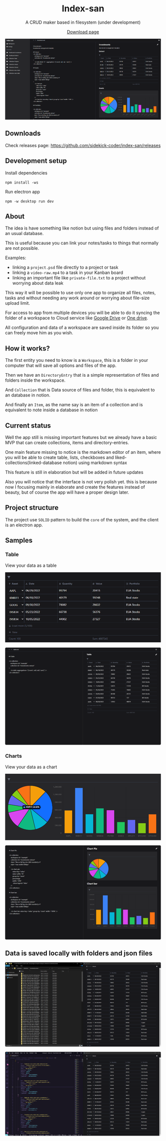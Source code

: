 <div align="center">

# Index-san

A CRUD maker based in filesystem (under development)

[Download page](https://github.com/sidekick-coder/index-san/releases)

</div>

![](./screenshots/cover.png)

## Downloads

Check releases page: https://github.com/sidekick-coder/index-san/releases


## Development setup

Install dependencies

```
npm install -ws 
```

Run electron app

```
npm -w desktop run dev
```



## About

The idea is have something like notion but using files and folders instead of an usual database.

This is useful because you can link your notes/tasks to things that normally are not possible.

Examples:

- linking a `project.psd` file directly to a project or task
- linking a `video-raw.mp4` to a task in your Kanban board
- linking an important file like `private-file.txt` to a project without worrying about data leak

This way it will be possible to use only one app to organize all files, notes, tasks and without needing any work around or worrying about file-size upload limit.

For access to app from multiple devices you will be able to do it syncing the folder of a workspace to Cloud service like [Google Drive](https://www.google.com/intl/pt-BR/drive/) or [One drive](https://www.microsoft.com/pt-br/microsoft-365/onedrive/online-cloud-storage).

All configuration and data of a workspace are saved inside its folder so you can freely move him as you wish.


## How it works?

The first entity you need to know is a `Workspace`, this is a folder in your computer that will save all options and files of the app.

Then we have an `DirectoryEntry` that is a simple representation of files and folders inside the workspace.

And `Collection` that is Data source of files and folder, this is equivalent to an database in notion.

And finally an `Item`, as the name say is an item of a collection and is equivalent to note inside a database in notion

## Current status

Well the app still is missing important features but we already have a basic MVP that can create collections, items and directory-entries.

One main feature missing to notice is the markdown editor of an item, where you will be able to create table, lists, checkboxes and liked-collections(linked-database notion) using markdown syntax

This feature is still in elaboration but will be added in future updates

Also you will notice that the interface is not very polish yet. this is because now I focusing mainly in elaborate and create the features instead of beauty, but of course the app will have a proper design later.

## Project structure

The project use `SOLID` pattern to build the `core` of the system, and the client is an electron app.

## Samples

### Table

View your data as a table

![](./screenshots/collecton-table.png)

![](./screenshots/collecton-table-full.png)

### Charts

View your data as a chart

![](./screenshots/collecton-chart.png)

![](./screenshots/collecton-chart-full.png)


## Data is saved locally with folders and json files

![](./screenshots/folder-as-collection-table.png)

![](./screenshots/collection-metas.png)